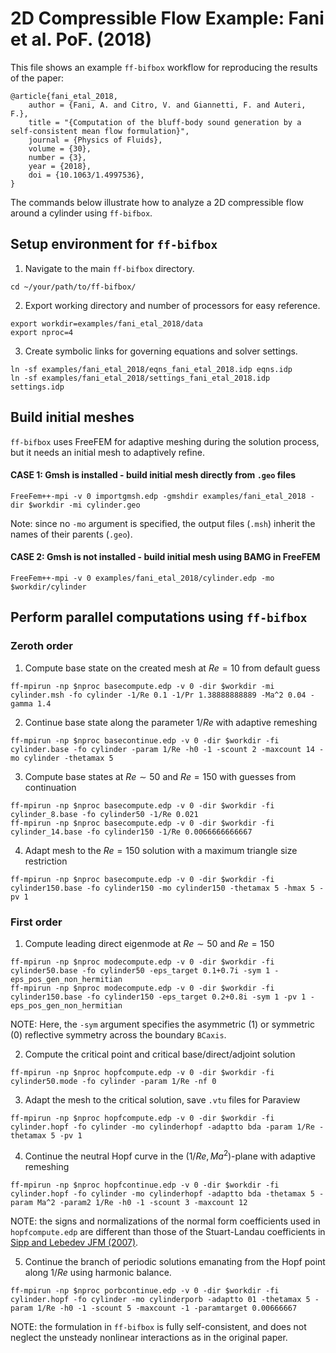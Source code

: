 # 2D Compressible Flow Example: Fani et al. PoF. (2018)
This file shows an example `ff-bifbox` workflow for reproducing the results of the paper:
```
@article{fani_etal_2018,
    author = {Fani, A. and Citro, V. and Giannetti, F. and Auteri, F.},
    title = "{Computation of the bluff-body sound generation by a self-consistent mean flow formulation}",
    journal = {Physics of Fluids},
    volume = {30},
    number = {3},
    year = {2018},
    doi = {10.1063/1.4997536},
}
```
The commands below illustrate how to analyze a 2D compressible flow around a cylinder using `ff-bifbox`.

## Setup environment for `ff-bifbox`
1. Navigate to the main `ff-bifbox` directory.
```
cd ~/your/path/to/ff-bifbox/
```
2. Export working directory and number of processors for easy reference.
```
export workdir=examples/fani_etal_2018/data
export nproc=4
```
3. Create symbolic links for governing equations and solver settings.
```
ln -sf examples/fani_etal_2018/eqns_fani_etal_2018.idp eqns.idp
ln -sf examples/fani_etal_2018/settings_fani_etal_2018.idp settings.idp
```

## Build initial meshes
`ff-bifbox` uses FreeFEM for adaptive meshing during the solution process, but it needs an initial mesh to adaptively refine.
#### CASE 1: Gmsh is installed - build initial mesh directly from `.geo` files
```
FreeFem++-mpi -v 0 importgmsh.edp -gmshdir examples/fani_etal_2018 -dir $workdir -mi cylinder.geo
```
Note: since no `-mo` argument is specified, the output files (`.msh`) inherit the names of their parents (`.geo`).
#### CASE 2: Gmsh is not installed - build initial mesh using BAMG in FreeFEM
```
FreeFem++-mpi -v 0 examples/fani_etal_2018/cylinder.edp -mo $workdir/cylinder
```

## Perform parallel computations using `ff-bifbox`
### Zeroth order
1. Compute base state on the created mesh at $Re=10$ from default guess
```
ff-mpirun -np $nproc basecompute.edp -v 0 -dir $workdir -mi cylinder.msh -fo cylinder -1/Re 0.1 -1/Pr 1.38888888889 -Ma^2 0.04 -gamma 1.4
```

2. Continue base state along the parameter $1/Re$ with adaptive remeshing
```
ff-mpirun -np $nproc basecontinue.edp -v 0 -dir $workdir -fi cylinder.base -fo cylinder -param 1/Re -h0 -1 -scount 2 -maxcount 14 -mo cylinder -thetamax 5
```

3. Compute base states at $Re\sim50$ and $Re=150$ with guesses from continuation
```
ff-mpirun -np $nproc basecompute.edp -v 0 -dir $workdir -fi cylinder_8.base -fo cylinder50 -1/Re 0.021
ff-mpirun -np $nproc basecompute.edp -v 0 -dir $workdir -fi cylinder_14.base -fo cylinder150 -1/Re 0.0066666666667
```

4. Adapt mesh to the $Re=150$ solution with a maximum triangle size restriction
```
ff-mpirun -np $nproc basecompute.edp -v 0 -dir $workdir -fi cylinder150.base -fo cylinder150 -mo cylinder150 -thetamax 5 -hmax 5 -pv 1
```

### First order
1. Compute leading direct eigenmode at $Re\sim50$ and $Re=150$
```
ff-mpirun -np $nproc modecompute.edp -v 0 -dir $workdir -fi cylinder50.base -fo cylinder50 -eps_target 0.1+0.7i -sym 1 -eps_pos_gen_non_hermitian
ff-mpirun -np $nproc modecompute.edp -v 0 -dir $workdir -fi cylinder150.base -fo cylinder150 -eps_target 0.2+0.8i -sym 1 -pv 1 -eps_pos_gen_non_hermitian
```
NOTE: Here, the `-sym` argument specifies the asymmetric (1) or symmetric (0) reflective symmetry across the boundary `BCaxis`.

2. Compute the critical point and critical base/direct/adjoint solution
```
ff-mpirun -np $nproc hopfcompute.edp -v 0 -dir $workdir -fi cylinder50.mode -fo cylinder -param 1/Re -nf 0
```

3. Adapt the mesh to the critical solution, save `.vtu` files for Paraview
```
ff-mpirun -np $nproc hopfcompute.edp -v 0 -dir $workdir -fi cylinder.hopf -fo cylinder -mo cylinderhopf -adaptto bda -param 1/Re -thetamax 5 -pv 1
```

4. Continue the neutral Hopf curve in the $(1/Re,Ma^2)$-plane with adaptive remeshing
```
ff-mpirun -np $nproc hopfcontinue.edp -v 0 -dir $workdir -fi cylinder.hopf -fo cylinder -mo cylinderhopf -adaptto bda -thetamax 5 -param Ma^2 -param2 1/Re -h0 -1 -scount 3 -maxcount 12
```
NOTE: the signs and normalizations of the normal form coefficients used in `hopfcompute.edp` are different than those of the Stuart-Landau coefficients in [Sipp and Lebedev JFM (2007)](../sipp_lebedev_2007/).

5. Continue the branch of periodic solutions emanating from the Hopf point along $1/Re$ using harmonic balance.
```
ff-mpirun -np $nproc porbcontinue.edp -v 0 -dir $workdir -fi cylinder.hopf -fo cylinder -mo cylinderporb -adaptto 01 -thetamax 5 -param 1/Re -h0 -1 -scount 5 -maxcount -1 -paramtarget 0.00666667
```
NOTE: the formulation in `ff-bifbox` is fully self-consistent, and does not neglect the unsteady nonlinear interactions as in the original paper. 